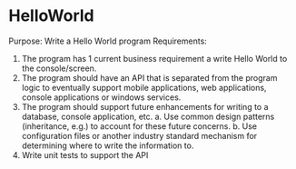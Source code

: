 # HelloWorld
Purpose: Write a Hello World program 
Requirements:
1. The program has 1 current business requirement a write Hello World to the console/screen. 
2. The program should have an API that is separated from the program logic to eventually support mobile applications, web applications, console applications or windows services. 
3. The program should support future enhancements for writing to a database, console application, etc. 
    a. Use common design patterns (inheritance, e.g.) to account for these future concerns. 
    b. Use configuration files or another industry standard mechanism for determining where to write the information to. 
4. Write unit tests to support the API
